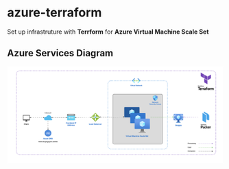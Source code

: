 # azure-terraform

Set up infrastruture with **Terrform** for **Azure Virtual Machine Scale Set**

## Azure Services Diagram

![Azure Services Diagram](images/azure_vmss_loadbalancer.png)